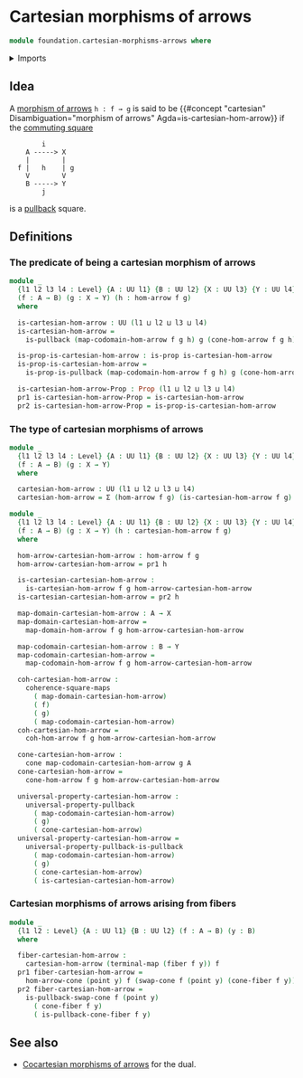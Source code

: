 # Cartesian morphisms of arrows

```agda
module foundation.cartesian-morphisms-arrows where
```

<details><summary>Imports</summary>

```agda
open import foundation.cones-over-cospans
open import foundation.dependent-pair-types
open import foundation.fibers-of-maps
open import foundation.morphisms-arrows
open import foundation.pullbacks
open import foundation.unit-type
open import foundation.universe-levels

open import foundation-core.commuting-squares-of-maps
open import foundation-core.propositions
open import foundation-core.universal-property-pullbacks
```

</details>

## Idea

A [morphism of arrows](foundation.morphisms-arrows.md) `h : f → g` is said to be
{{#concept "cartesian" Disambiguation="morphism of arrows" Agda=is-cartesian-hom-arrow}}
if the [commuting square](foundation-core.commuting-squares-of-maps.md)

```text
        i
    A -----> X
    |        |
  f |   h    | g
    V        V
    B -----> Y
        j
```

is a [pullback](foundation.pullbacks.md) square.

## Definitions

### The predicate of being a cartesian morphism of arrows

```agda
module _
  {l1 l2 l3 l4 : Level} {A : UU l1} {B : UU l2} {X : UU l3} {Y : UU l4}
  (f : A → B) (g : X → Y) (h : hom-arrow f g)
  where

  is-cartesian-hom-arrow : UU (l1 ⊔ l2 ⊔ l3 ⊔ l4)
  is-cartesian-hom-arrow =
    is-pullback (map-codomain-hom-arrow f g h) g (cone-hom-arrow f g h)

  is-prop-is-cartesian-hom-arrow : is-prop is-cartesian-hom-arrow
  is-prop-is-cartesian-hom-arrow =
    is-prop-is-pullback (map-codomain-hom-arrow f g h) g (cone-hom-arrow f g h)

  is-cartesian-hom-arrow-Prop : Prop (l1 ⊔ l2 ⊔ l3 ⊔ l4)
  pr1 is-cartesian-hom-arrow-Prop = is-cartesian-hom-arrow
  pr2 is-cartesian-hom-arrow-Prop = is-prop-is-cartesian-hom-arrow
```

### The type of cartesian morphisms of arrows

```agda
module _
  {l1 l2 l3 l4 : Level} {A : UU l1} {B : UU l2} {X : UU l3} {Y : UU l4}
  (f : A → B) (g : X → Y)
  where

  cartesian-hom-arrow : UU (l1 ⊔ l2 ⊔ l3 ⊔ l4)
  cartesian-hom-arrow = Σ (hom-arrow f g) (is-cartesian-hom-arrow f g)

module _
  {l1 l2 l3 l4 : Level} {A : UU l1} {B : UU l2} {X : UU l3} {Y : UU l4}
  (f : A → B) (g : X → Y) (h : cartesian-hom-arrow f g)
  where

  hom-arrow-cartesian-hom-arrow : hom-arrow f g
  hom-arrow-cartesian-hom-arrow = pr1 h

  is-cartesian-cartesian-hom-arrow :
    is-cartesian-hom-arrow f g hom-arrow-cartesian-hom-arrow
  is-cartesian-cartesian-hom-arrow = pr2 h

  map-domain-cartesian-hom-arrow : A → X
  map-domain-cartesian-hom-arrow =
    map-domain-hom-arrow f g hom-arrow-cartesian-hom-arrow

  map-codomain-cartesian-hom-arrow : B → Y
  map-codomain-cartesian-hom-arrow =
    map-codomain-hom-arrow f g hom-arrow-cartesian-hom-arrow

  coh-cartesian-hom-arrow :
    coherence-square-maps
      ( map-domain-cartesian-hom-arrow)
      ( f)
      ( g)
      ( map-codomain-cartesian-hom-arrow)
  coh-cartesian-hom-arrow =
    coh-hom-arrow f g hom-arrow-cartesian-hom-arrow

  cone-cartesian-hom-arrow :
    cone map-codomain-cartesian-hom-arrow g A
  cone-cartesian-hom-arrow =
    cone-hom-arrow f g hom-arrow-cartesian-hom-arrow

  universal-property-cartesian-hom-arrow :
    universal-property-pullback
      ( map-codomain-cartesian-hom-arrow)
      ( g)
      ( cone-cartesian-hom-arrow)
  universal-property-cartesian-hom-arrow =
    universal-property-pullback-is-pullback
      ( map-codomain-cartesian-hom-arrow)
      ( g)
      ( cone-cartesian-hom-arrow)
      ( is-cartesian-cartesian-hom-arrow)
```

### Cartesian morphisms of arrows arising from fibers

```agda
module _
  {l1 l2 : Level} {A : UU l1} {B : UU l2} (f : A → B) (y : B)
  where

  fiber-cartesian-hom-arrow :
    cartesian-hom-arrow (terminal-map (fiber f y)) f
  pr1 fiber-cartesian-hom-arrow =
    hom-arrow-cone (point y) f (swap-cone f (point y) (cone-fiber f y))
  pr2 fiber-cartesian-hom-arrow =
    is-pullback-swap-cone f (point y)
      ( cone-fiber f y)
      ( is-pullback-cone-fiber f y)
```

## See also

- [Cocartesian morphisms of arrows](synthetic-homotopy-theory.cocartesian-morphisms-arrows.md)
  for the dual.
